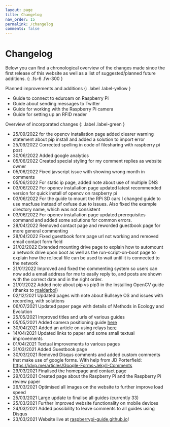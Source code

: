 ```yaml
---
layout: page
title: Changelog
nav_order: 15
permalink: /changelog
comments: false
---
```


# Changelog

Below you can find a chronological overview of the changes made since the first release of this website as well as a list of suggested/planned future additions.
{: .fs-6 .fw-300 }

Planned improvements and additions
{: .label .label-yellow }
- Guide to connect to eduroam on Raspberry Pi
- Guide about sending messages to Twitter
- Guide for working with the Raspberry Pi camera
- Guide for setting up an RFID reader

Overview of incorporated changes
{: .label .label-green }
- 25/09/2022 for the opencv installation page added clearer warning statement about pip install and added a solution to import error
- 25/09/2022 Corrected spelling in code of filesharing with raspberry pi post
- 30/06/2022 Added google analytics
- 05/06/2022 Created special styling for my comment replies as website owner
- 05/06/2022 Fixed javscript issue with showing wrong month in comments
- 05/06/2022 For static ip page, added note about use of multiple DNS
- 03/06/2022 For opencv installation page updated latest recommended version for quick install of opencv on raspberry pi
- 03/06/2022 For the guide to mount the RPi SD cars I changed guide to use macfuse instead of oxfuse due to issues. Also fixed the example directory name, which was not consistent
- 03/06/2022 For opencv installation page updated prerequisites command and added some solutions for common errors.
- 28/04/2022 Removed contact page and reworded guestbook page for more general commenting
- 28/04/2022 Fixed guestbook form page url not working and removed email contact form field
- 21/02/2022 Extended mounting drive page to explain how to automount a network drive upon boot as well as the run-script-on-boot page to explain how the rc.local file can be used to wait until it is connected to the network
- 21/01/2022 Improved and fixed the commenting system so users can now add a email address for me to easily reply to, and posts are shown with the correct date and in the right order.
- 21/01/2022 Added note about pip vs pip3 in the Installing OpenCV guide (thanks to [roaldarbol](https://github.com/roaldarbol))
- 02/12/2021 Updated pages with note about Bullseye OS and issues with recording, with solutions
- 06/07/2021 Updated paper page with details of Methods in Ecology and Evolution
- 25/05/2021 Improved titles and urls of various guides
- 05/05/2021 Added camera positioning guide [here](electronics/camera-positioning)
- 30/04/2021 Added an article on using relays [here](electronics/control-electronics-with-a-relay)
- 14/04/2021 Updated links to paper and some small textual improvements
- 01/04/2021 Textual improvements to various pages
- 31/03/2021 Added Guestbook page
- 30/03/2021 Removed Disqus comments and added custom comments that make use of google forms. With help from JD Porterfield: https://jdvp.me/articles/Google-Forms-Jekyll-Comments
- 29/03/2021 Finalised the homepage and contact page
- 29/03/2021 Created page about the Raspberry Pi and the Raspberry Pi review paper
- 26/03/2021 Optimised all images on the website to further improve load speed
- 25/03/2021 Large update to finalise all guides (currently 33)
- 25/03/2021 Further improved website functionality on mobile devices
- 24/03/2021 Added possibility to leave comments to all guides using Disqus
- 23/03/2021 Website live at [raspberrypi-guide.github.io](raspberrypi-guide.github.io)!
